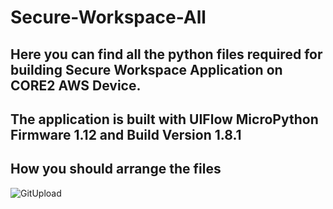 # Secure-Workspace-All
## Here you can find all the python files required for building Secure Workspace Application on CORE2 AWS Device.
## The application is built with UIFlow MicroPython Firmware 1.12 and Build Version 1.8.1
## How you should arrange the files
![GitUpload](https://user-images.githubusercontent.com/55422483/132941525-65a0536c-89e1-4bda-ad8e-3f8d50516e97.png)

